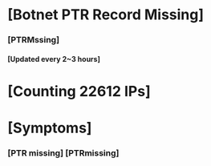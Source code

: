 # [Botnet PTR Record Missing]
### [PTRMssing]
#### [Updated every 2~3 hours]

# [Counting 22612 IPs]

# [Symptoms] 
###   [PTR missing] [PTRmissing]
